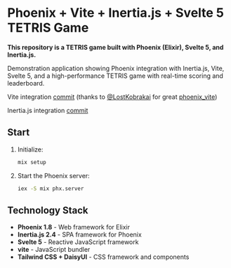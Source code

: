 # Phoenix + Vite + Inertia.js + Svelte 5 TETRIS Game

**This repository is a TETRIS game built with Phoenix (Elixir), Svelte 5, and Inertia.js.**


Demonstration application showing Phoenix integration with Inertia.js, Vite, Svelte 5, and a high-performance TETRIS game with real-time scoring and leaderboard.

Vite integration [commit](https://github.com/ravecat/demo_phoenix_inertia_svelte/commit/abc21ffdf4ab9d2edc61737fd6353d724edf0036) (thanks to [@LostKobrakai](https://github.com/LostKobrakai) for great [phoenix_vite](https://github.com/LostKobrakai/phoenix_vite))

Inertia.js integration [commit](https://github.com/ravecat/demo_phoenix_inertia_svelte/commit/fc370e287e402d1135920a3a83a960db7eec51b9)

## Start

1. Initialize:

   ```bash
   mix setup
   ```

2. Start the Phoenix server:

   ```bash
   iex -S mix phx.server
   ```

## Technology Stack

- **Phoenix 1.8** - Web framework for Elixir
- **Inertia.js 2.4** - SPA framework for Phoenix
- **Svelte 5** - Reactive JavaScript framework
- **vite** - JavaScript bundler
- **Tailwind CSS + DaisyUI** - CSS framework and components
